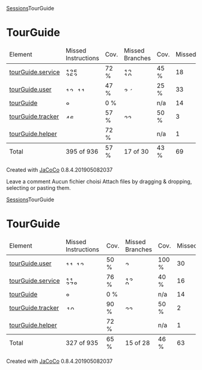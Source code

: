 <?xml version="1.0" encoding="UTF-8"?><!DOCTYPE html PUBLIC "-//W3C//DTD XHTML 1.0 Strict//EN" "http://www.w3.org/TR/xhtml1/DTD/xhtml1-strict.dtd"><html xmlns="http://www.w3.org/1999/xhtml" lang="fr"><head><meta http-equiv="Content-Type" content="text/html;charset=UTF-8"/><link rel="stylesheet" href="jacoco-resources/report.css" type="text/css"/><link rel="shortcut icon" href="jacoco-resources/report.gif" type="image/gif"/><title>TourGuide</title><script type="text/javascript" src="jacoco-resources/sort.js"></script></head><body onload="initialSort(['breadcrumb', 'coveragetable'])"><div class="breadcrumb" id="breadcrumb"><span class="info"><a href="jacoco-sessions.html" class="el_session">Sessions</a></span><span class="el_report">TourGuide</span></div><h1>TourGuide</h1><table class="coverage" cellspacing="0" id="coveragetable"><thead><tr><td class="sortable" id="a" onclick="toggleSort(this)">Element</td><td class="down sortable bar" id="b" onclick="toggleSort(this)">Missed Instructions</td><td class="sortable ctr2" id="c" onclick="toggleSort(this)">Cov.</td><td class="sortable bar" id="d" onclick="toggleSort(this)">Missed Branches</td><td class="sortable ctr2" id="e" onclick="toggleSort(this)">Cov.</td><td class="sortable ctr1" id="f" onclick="toggleSort(this)">Missed</td><td class="sortable ctr2" id="g" onclick="toggleSort(this)">Cxty</td><td class="sortable ctr1" id="h" onclick="toggleSort(this)">Missed</td><td class="sortable ctr2" id="i" onclick="toggleSort(this)">Lines</td><td class="sortable ctr1" id="j" onclick="toggleSort(this)">Missed</td><td class="sortable ctr2" id="k" onclick="toggleSort(this)">Methods</td><td class="sortable ctr1" id="l" onclick="toggleSort(this)">Missed</td><td class="sortable ctr2" id="m" onclick="toggleSort(this)">Classes</td></tr></thead><tfoot><tr><td>Total</td><td class="bar">395 of 936</td><td class="ctr2">57 %</td><td class="bar">17 of 30</td><td class="ctr2">43 %</td><td class="ctr1">69</td><td class="ctr2">106</td><td class="ctr1">108</td><td class="ctr2">231</td><td class="ctr1">58</td><td class="ctr2">91</td><td class="ctr1">3</td><td class="ctr2">11</td></tr></tfoot><tbody><tr><td id="a2"><a href="tourGuide.service/index.html" class="el_package">tourGuide.service</a></td><td class="bar" id="b0"><img src="jacoco-resources/redbar.gif" width="33" height="10" title="135" alt="135"/><img src="jacoco-resources/greenbar.gif" width="86" height="10" title="353" alt="353"/></td><td class="ctr2" id="c1">72 %</td><td class="bar" id="d0"><img src="jacoco-resources/redbar.gif" width="65" height="10" title="12" alt="12"/><img src="jacoco-resources/greenbar.gif" width="54" height="10" title="10" alt="10"/></td><td class="ctr2" id="e1">45 %</td><td class="ctr1" id="f1">18</td><td class="ctr2" id="g1">40</td><td class="ctr1" id="h1">29</td><td class="ctr2" id="i0">99</td><td class="ctr1" id="j2">11</td><td class="ctr2" id="k1">29</td><td class="ctr1" id="l1">0</td><td class="ctr2" id="m0">3</td></tr><tr><td id="a4"><a href="tourGuide.user/index.html" class="el_package">tourGuide.user</a></td><td class="bar" id="b1"><img src="jacoco-resources/redbar.gif" width="31" height="10" title="128" alt="128"/><img src="jacoco-resources/greenbar.gif" width="28" height="10" title="116" alt="116"/></td><td class="ctr2" id="c3">47 %</td><td class="bar" id="d1"><img src="jacoco-resources/redbar.gif" width="16" height="10" title="3" alt="3"/><img src="jacoco-resources/greenbar.gif" width="5" height="10" title="1" alt="1"/></td><td class="ctr2" id="e2">25 %</td><td class="ctr1" id="f0">33</td><td class="ctr2" id="g0">41</td><td class="ctr1" id="h0">47</td><td class="ctr2" id="i1">80</td><td class="ctr1" id="j0">31</td><td class="ctr2" id="k0">39</td><td class="ctr1" id="l2">0</td><td class="ctr2" id="m1">3</td></tr><tr><td id="a0"><a href="tourGuide/index.html" class="el_package">tourGuide</a></td><td class="bar" id="b2"><img src="jacoco-resources/redbar.gif" width="20" height="10" title="82" alt="82"/></td><td class="ctr2" id="c4">0 %</td><td class="bar" id="d3"/><td class="ctr2" id="e3">n/a</td><td class="ctr1" id="f2">14</td><td class="ctr2" id="g2">14</td><td class="ctr1" id="h2">18</td><td class="ctr2" id="i3">18</td><td class="ctr1" id="j1">14</td><td class="ctr2" id="k2">14</td><td class="ctr1" id="l0">3</td><td class="ctr2" id="m2">3</td></tr><tr><td id="a3"><a href="tourGuide.tracker/index.html" class="el_package">tourGuide.tracker</a></td><td class="bar" id="b3"><img src="jacoco-resources/redbar.gif" width="11" height="10" title="47" alt="47"/><img src="jacoco-resources/greenbar.gif" width="15" height="10" title="64" alt="64"/></td><td class="ctr2" id="c2">57 %</td><td class="bar" id="d2"><img src="jacoco-resources/redbar.gif" width="10" height="10" title="2" alt="2"/><img src="jacoco-resources/greenbar.gif" width="10" height="10" title="2" alt="2"/></td><td class="ctr2" id="e0">50 %</td><td class="ctr1" id="f3">3</td><td class="ctr2" id="g3">7</td><td class="ctr1" id="h3">13</td><td class="ctr2" id="i2">29</td><td class="ctr1" id="j3">1</td><td class="ctr2" id="k3">5</td><td class="ctr1" id="l3">0</td><td class="ctr2" id="m3">1</td></tr><tr><td id="a1"><a href="tourGuide.helper/index.html" class="el_package">tourGuide.helper</a></td><td class="bar" id="b4"><img src="jacoco-resources/greenbar.gif" width="1" height="10" title="8" alt="8"/></td><td class="ctr2" id="c0">72 %</td><td class="bar" id="d4"/><td class="ctr2" id="e4">n/a</td><td class="ctr1" id="f4">1</td><td class="ctr2" id="g4">4</td><td class="ctr1" id="h4">1</td><td class="ctr2" id="i4">5</td><td class="ctr1" id="j4">1</td><td class="ctr2" id="k4">4</td><td class="ctr1" id="l4">0</td><td class="ctr2" id="m4">1</td></tr></tbody></table><div class="footer"><span class="right">Created with <a href="http://www.jacoco.org/jacoco">JaCoCo</a> 0.8.4.201905082037</span></div></body></html> 
 
 
Leave a comment
Aucun fichier choisi
Attach files by dragging & dropping, selecting or pasting them.
<?xml version="1.0" encoding="UTF-8"?><!DOCTYPE html PUBLIC "-//W3C//DTD XHTML 1.0 Strict//EN" "http://www.w3.org/TR/xhtml1/DTD/xhtml1-strict.dtd"><html xmlns="http://www.w3.org/1999/xhtml" lang="fr"><head><meta http-equiv="Content-Type" content="text/html;charset=UTF-8"/><link rel="stylesheet" href="jacoco-resources/report.css" type="text/css"/><link rel="shortcut icon" href="jacoco-resources/report.gif" type="image/gif"/><title>TourGuide</title><script type="text/javascript" src="jacoco-resources/sort.js"></script></head><body onload="initialSort(['breadcrumb', 'coveragetable'])"><div class="breadcrumb" id="breadcrumb"><span class="info"><a href="jacoco-sessions.html" class="el_session">Sessions</a></span><span class="el_report">TourGuide</span></div><h1>TourGuide</h1><table class="coverage" cellspacing="0" id="coveragetable"><thead><tr><td class="sortable" id="a" onclick="toggleSort(this)">Element</td><td class="down sortable bar" id="b" onclick="toggleSort(this)">Missed Instructions</td><td class="sortable ctr2" id="c" onclick="toggleSort(this)">Cov.</td><td class="sortable bar" id="d" onclick="toggleSort(this)">Missed Branches</td><td class="sortable ctr2" id="e" onclick="toggleSort(this)">Cov.</td><td class="sortable ctr1" id="f" onclick="toggleSort(this)">Missed</td><td class="sortable ctr2" id="g" onclick="toggleSort(this)">Cxty</td><td class="sortable ctr1" id="h" onclick="toggleSort(this)">Missed</td><td class="sortable ctr2" id="i" onclick="toggleSort(this)">Lines</td><td class="sortable ctr1" id="j" onclick="toggleSort(this)">Missed</td><td class="sortable ctr2" id="k" onclick="toggleSort(this)">Methods</td><td class="sortable ctr1" id="l" onclick="toggleSort(this)">Missed</td><td class="sortable ctr2" id="m" onclick="toggleSort(this)">Classes</td></tr></thead><tfoot><tr><td>Total</td><td class="bar">327 of 935</td><td class="ctr2">65 %</td><td class="bar">15 of 28</td><td class="ctr2">46 %</td><td class="ctr1">63</td><td class="ctr2">105</td><td class="ctr1">93</td><td class="ctr2">232</td><td class="ctr1">53</td><td class="ctr2">91</td><td class="ctr1">3</td><td class="ctr2">11</td></tr></tfoot><tbody><tr><td id="a4"><a href="tourGuide.user/index.html" class="el_package">tourGuide.user</a></td><td class="bar" id="b0"><img src="jacoco-resources/redbar.gif" width="28" height="10" title="117" alt="117"/><img src="jacoco-resources/greenbar.gif" width="29" height="10" title="121" alt="121"/></td><td class="ctr2" id="c3">50 %</td><td class="bar" id="d2"><img src="jacoco-resources/greenbar.gif" width="10" height="10" title="2" alt="2"/></td><td class="ctr2" id="e0">100 %</td><td class="ctr1" id="f0">30</td><td class="ctr2" id="g0">40</td><td class="ctr1" id="h0">47</td><td class="ctr2" id="i1">80</td><td class="ctr1" id="j0">30</td><td class="ctr2" id="k0">39</td><td class="ctr1" id="l1">0</td><td class="ctr2" id="m0">3</td></tr><tr><td id="a2"><a href="tourGuide.service/index.html" class="el_package">tourGuide.service</a></td><td class="bar" id="b1"><img src="jacoco-resources/redbar.gif" width="27" height="10" title="115" alt="115"/><img src="jacoco-resources/greenbar.gif" width="92" height="10" title="378" alt="378"/></td><td class="ctr2" id="c1">76 %</td><td class="bar" id="d0"><img src="jacoco-resources/redbar.gif" width="70" height="10" title="13" alt="13"/><img src="jacoco-resources/greenbar.gif" width="49" height="10" title="9" alt="9"/></td><td class="ctr2" id="e2">40 %</td><td class="ctr1" id="f1">16</td><td class="ctr2" id="g1">40</td><td class="ctr1" id="h1">22</td><td class="ctr2" id="i0">100</td><td class="ctr1" id="j2">8</td><td class="ctr2" id="k1">29</td><td class="ctr1" id="l2">0</td><td class="ctr2" id="m1">3</td></tr><tr><td id="a0"><a href="tourGuide/index.html" class="el_package">tourGuide</a></td><td class="bar" id="b2"><img src="jacoco-resources/redbar.gif" width="19" height="10" title="82" alt="82"/></td><td class="ctr2" id="c4">0 %</td><td class="bar" id="d3"/><td class="ctr2" id="e3">n/a</td><td class="ctr1" id="f2">14</td><td class="ctr2" id="g2">14</td><td class="ctr1" id="h2">18</td><td class="ctr2" id="i3">18</td><td class="ctr1" id="j1">14</td><td class="ctr2" id="k2">14</td><td class="ctr1" id="l0">3</td><td class="ctr2" id="m2">3</td></tr><tr><td id="a3"><a href="tourGuide.tracker/index.html" class="el_package">tourGuide.tracker</a></td><td class="bar" id="b3"><img src="jacoco-resources/redbar.gif" width="2" height="10" title="10" alt="10"/><img src="jacoco-resources/greenbar.gif" width="24" height="10" title="101" alt="101"/></td><td class="ctr2" id="c0">90 %</td><td class="bar" id="d1"><img src="jacoco-resources/redbar.gif" width="10" height="10" title="2" alt="2"/><img src="jacoco-resources/greenbar.gif" width="10" height="10" title="2" alt="2"/></td><td class="ctr2" id="e1">50 %</td><td class="ctr1" id="f3">2</td><td class="ctr2" id="g3">7</td><td class="ctr1" id="h3">5</td><td class="ctr2" id="i2">29</td><td class="ctr1" id="j4">0</td><td class="ctr2" id="k3">5</td><td class="ctr1" id="l3">0</td><td class="ctr2" id="m3">1</td></tr><tr><td id="a1"><a href="tourGuide.helper/index.html" class="el_package">tourGuide.helper</a></td><td class="bar" id="b4"><img src="jacoco-resources/greenbar.gif" width="1" height="10" title="8" alt="8"/></td><td class="ctr2" id="c2">72 %</td><td class="bar" id="d4"/><td class="ctr2" id="e4">n/a</td><td class="ctr1" id="f4">1</td><td class="ctr2" id="g4">4</td><td class="ctr1" id="h4">1</td><td class="ctr2" id="i4">5</td><td class="ctr1" id="j3">1</td><td class="ctr2" id="k4">4</td><td class="ctr1" id="l4">0</td><td class="ctr2" id="m4">1</td></tr></tbody></table><div class="footer"><span class="right">Created with <a href="http://www.jacoco.org/jacoco">JaCoCo</a> 0.8.4.201905082037</span></div></body></html> 
